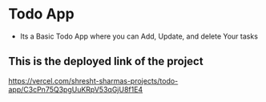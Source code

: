 # Todo App

- Its a Basic Todo App where you can Add, Update, and delete Your tasks

## This is the deployed link of the project

https://vercel.com/shresht-sharmas-projects/todo-app/C3cPn75Q3pgUuKRpV53qGjU8f1E4
